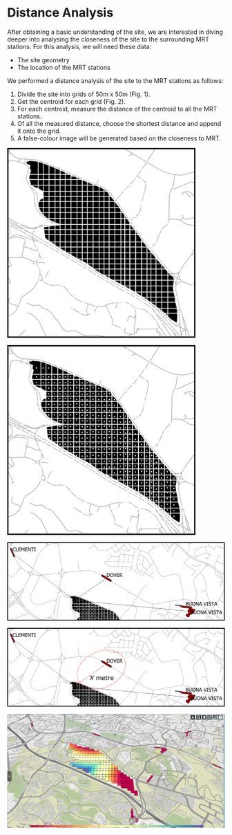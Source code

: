 # Distance Analysis

After obtaining a basic understanding of the site, we are interested in diving deeper into analysing the closeness of the site to the surrounding MRT stations. For this analysis, we will need these data:

* The site geometry
* The location of the MRT stations

We performed a distance analysis of the site to the MRT stations as follows:

1. Divide the site into grids of 50m x 50m \(Fig. 1\).
2. Get the centroid for each grid \(Fig. 2\). 
3. For each centroid, measure the distance of the centroid to all the MRT stations.
4. Of all the measured distance, choose the shortest distance and append it onto the grid.
5. A false-colour image will be generated based on the closeness to MRT.

![Fig. 1: Grid the site](../.gitbook/assets/dist_analysis_grid.png)

![Fig. 2: Get the centroid of the site](../.gitbook/assets/dist_analysis_grid_centroid.png)

![Fig. 3: Measure the distance of each centroid to all the MRT station](../.gitbook/assets/dist_analysis_grid_dist_mrt.png)

![Fig. 4: Choose the shortest distance and append it onto the gird as an attribute.](../.gitbook/assets/dist_analysis_grid_dist_mrt_shortest%20%281%29.png)

![Fig. 5: False colour image of the analysis. Red indicating within a 500m distance to MRT.](../.gitbook/assets/dist_analysis_grid_dist_falsecolour%20%281%29.png)




